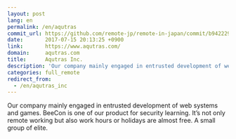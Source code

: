 ```yaml
---
layout: post
lang: en
permalink: /en/aqutras
commit_url: https://github.com/remote-jp/remote-in-japan/commit/b942229603eca4aa9bfad4db61751aeb62c4b345
date:       2017-07-15 20:13:25 +0900
link:       https://www.aqutras.com/
domain:     aqutras.com
title:      Aqutras Inc.
description: 'Our company mainly engaged in entrusted development of web systems and games. BeeCon is one of our product for security learning. It’s not only remote working but also work hours or holidays are almost free. A small group of elite.'
categories: full_remote
redirect_from:
  - /en/aqutras_inc
---
```


<p>Our company mainly engaged in entrusted development of web systems and games. BeeCon is one of our product for security learning. It’s not only remote working but also work hours or holidays are almost free. A small group of elite.</p>
